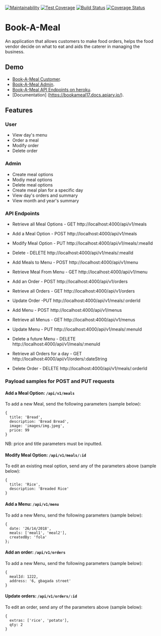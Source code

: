 [![Maintainability](https://api.codeclimate.com/v1/badges/a99a88d28ad37a79dbf6/maintainability)](https://codeclimate.com/github/bekomay26/Book-A-Meal/maintainability) [![Test Coverage](https://api.codeclimate.com/v1/badges/a99a88d28ad37a79dbf6/test_coverage)](https://codeclimate.com/github/bekomay26/Book-A-Meal/test_coverage) [![Build Status](https://travis-ci.org/bekomay26/Book-A-Meal.svg?branch=ft-configure-jwt-156806621)](https://travis-ci.org/bekomay26/Book-A-Meal) [![Coverage Status](https://coveralls.io/repos/github/bekomay26/Book-A-Meal/badge.svg?branch=ft-configure-jwt-156806621)](https://coveralls.io/github/bekomay26/Book-A-Meal?branch=ft-configure-jwt-156806621)
# Book-A-Meal

An application that allows customers to make food orders, helps the food vendor decide on what to eat and aids the caterer in managing the business.

## Demo
- [Book-A-Meal Customer](https://bekomay26.github.io/Book-A-Meal/UI/html/user/).
- [Book-A-Meal Admin](https://bekomay26.github.io/Book-A-Meal/UI/html/admin/admin.html).
- [Book-A-Meal API Endpoints on heroku](https://buuk-a-meal.herokuapp.com/api/v1/).
- [Documentation] (https://bookameal17.docs.apiary.io/).


## Features

### User

- View day's menu
- Order a meal
- Modify order
- Delete order

### Admin
- Create meal options
- Modiy meal options
- Delete meal options
- Create meal plan for a specific day
- View day's orders and summary
- View month and year's summary

### API Endpoints

- Retrieve all Meal Options - GET http://localhost:4000/api/v1/meals
- Add a Meal Option - POST http://localhost:4000/api/v1/meals
- Modify Meal Option - PUT http://localhost:4000/api/v1/meals/:mealId
- Delete - DELETE http://localhost:4000/api/v1/meals/:mealId
- Add Meals to Menu - POST http://localhost:4000/api/v1/menu
- Retrieve Meal From Menu - GET http://localhost:4000/api/v1/menu
- Add an Order - POST http://localhost:4000/api/v1/orders
- Retrieve all Orders - GET http://localhost:4000/api/v1/orders
- Update Order -PUT http://localhost:4000/api/v1/meals/:orderId

- Add Menu - POST http://localhost:4000/api/v1/menus
- Retrieve all Menus - GET http://localhost:4000/api/v1/menus
- Update Menu - PUT http://localhost:4000/api/v1/meals/:menuId
- Delete a future Menu - DELETE http://localhost:4000/api/v1/meals/:menuId
- Retrieve all Orders for a day - GET http://localhost:4000/api/v1/orders/:dateString
- Delete Order - DELETE http://localhost:4000/api/v1/meals/:orderId

### Payload samples for POST and PUT requests

#### Add a Meal Option: `/api/v1/meals`

To add a new Meal, send the following parameters (sample below):
```
{
  title: 'Bread',
  description: 'Bread Bread',
  image: 'images/img.jpeg',
  price: 99
}
```
NB: price and title parameters must be inputted.

#### Modify Meal Option: `/api/v1/meals/:id`

To edit an existing meal option, send any of the parameters above (sample below):
```
{
  title: 'Rice',
  description: 'Breaded Rice'
}
```

#### Add a Menu: `/api/v1/menu`

To add a new Menu, send the following parameters (sample below):
```
{
  date: '26/14/2018',
  meals: ['meal1', 'meal2'],
  createdBy: 'fola'
};
```

#### Add an order: `/api/v1/orders`


To add a new Menu, send the following parameters (sample below):
```
{ 
  mealId: 1222, 
  address: '6, gbagada street' 
}
```

#### Update orders: `/api/v1/orders/:id`

To edit an order, send any of the parameters above (sample below):
```
{
  extras: ['rice', 'potato'],
  qty: 2
}
```
